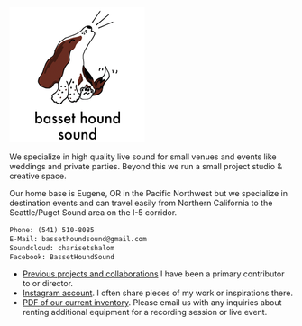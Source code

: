 ![](logo.png)

We specialize in high quality live sound for small venues and events like weddings and private parties. Beyond this we run a small project studio & creative space.

Our home base is Eugene, OR in the Pacific Northwest but we specialize in destination events and can travel easily from Northern California to the Seattle/Puget Sound area on the I-5 corridor.

```
Phone: (541) 510-8085
E-Mail: bassethoundsound@gmail.com
Soundcloud: charisetshalom
Facebook: BassetHoundSound
```

 - [Previous projects and collaborations](https://drive.google.com/folderview?id=0ByY55d6SW4s1Tkl2U1l3ajlLZFU&usp=sharing) I have been a primary contributor to or director.
 - [Instagram account](https://www.instagram.com/bassethoundsound/). I often share pieces of my work or inspirations there.
 - [PDF of our current inventory](inventory.pdf). Please email us with any inquiries about renting additional equipment for a recording session or live event.

